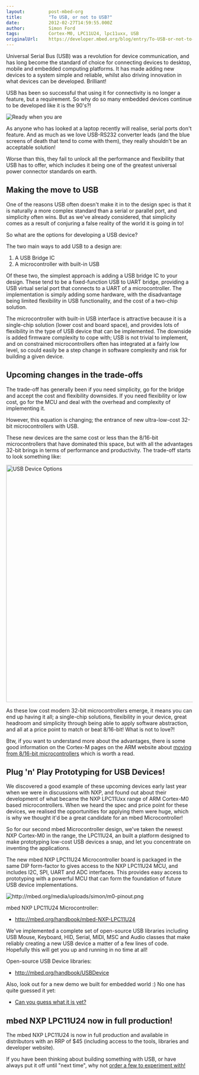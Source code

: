 ```yaml
---
layout:         post-mbed-org
title:          "To USB, or not to USB?"
date:           2012-02-27T14:59:55.000Z
author:         Simon Ford
tags:           Cortex-M0, LPC11U24, lpc11uxx, USB
originalUrl:    https://developer.mbed.org/blog/entry/To-USB-or-not-to-USB/
---
```


<p>
  Universal Serial Bus (USB) was a revolution for device
  communication, and has long become the standard of choice for
  connecting devices to desktop, mobile and embedded computing
  platforms. It has made adding new devices to a system simple and
  reliable, whilst also driving innovation in what devices can be
  developed. Brilliant!
</p>
<p>
  USB has been so successful that using it for connectivity is no
  longer a feature, but a requirement. So why do so many embedded
  devices continue to be developed like it is the 90's?!
</p>
<p>
  <img src=
  "https://developer.mbed.org/media/uploads/simon/xserial-meet-usb-640.jpg.pagespeed.ic.aHLTVB9Ls4.jpg"
  alt="Ready when you are" title="Ready when you are">
</p>
<p>
  As anyone who has looked at a laptop recently will realise,
  serial ports don't feature. And as much as we love USB-RS232
  converter leads (and the blue screens of death that tend to come
  with them), they really shouldn't be an acceptable solution!
</p>
<p>
  Worse than this, they fail to unlock all the performance and
  flexibility that USB has to offer, which includes it being one of
  the greatest universal power connector standards on earth.
</p>
<h2>
  Making the move to USB
</h2>
<p>
  One of the reasons USB often doesn't make it in to the design
  spec is that it is naturally a more complex standard than a
  serial or parallel port, and simplicity often wins. But as we've
  already considered, that simplicity comes as a result of
  conjuring a false reality of the world it is going in to!
</p>
<p>
  So what are the options for developing a USB device?
</p>
<p>
  The two main ways to add USB to a design are:
</p>
<ol>
  <li>A USB Bridge IC
  </li>
  <li>A microcontroller with built-in USB
  </li>
</ol>
<p>
  Of these two, the simplest approach is adding a USB bridge IC to
  your design. These tend to be a fixed-function USB to UART
  bridge, providing a USB virtual serial port that connects to a
  UART of a microcontroller. The implementation is simply adding
  some hardware, with the disadvantage being limited flexibility in
  USB functionality, and the cost of a two-chip solution.
</p>
<p>
  The microcontroller with built-in USB interface is attractive
  because it is a single-chip solution (lower cost and board
  space), and provides lots of flexibility in the type of USB
  device that can be implemented. The downside is added firmware
  complexity to cope with; USB is not trivial to implement, and on
  constrained microcontrollers often has integrated at a fairly low
  level, so could easily be a step change in software complexity
  and risk for building a given device.
</p>
<h2>
  Upcoming changes in the trade-offs
</h2>
<p>
  The trade-off has generally been if you need simplicity, go for
  the bridge and accept the cost and flexibility downsides. If you
  need flexibility or low cost, go for the MCU and deal with the
  overhead and complexity of implementing it.
</p>
<p>
  However, this equation is changing; the entrance of new
  ultra-low-cost 32-bit microcontrollers with USB.
</p>
<p>
  These new devices are the same cost or less than the 8/16-bit
  microcontrollers that have dominated this space, but with all the
  advantages 32-bit brings in terms of performance and
  productivity. The trade-off starts to look something like:
</p>
<p>
  <img width="640" alt="USB Device Options" title=
  "USB Device Options" src=
  "https://developer.mbed.org/media/uploads/simon/640xNxusb-device-options.jpg.pagespeed.ic.OMgC7Kos9I.jpg">
</p>
<p>
  As these low cost modern 32-bit microcontrollers emerge, it means
  you can end up having it all; a single-chip solutions,
  flexibility in your device, great headroom and simplicity through
  being able to apply software abstraction, and all at a price
  point to match or beat 8/16-bit! What is not to love?!
</p>
<p>
  Btw, if you want to understand more about the advantages, there
  is some good information on the Cortex-M pages on the ARM website
  about <a href=
  "http://www.arm.com/products/processors/cortex-m/index.php" rel=
  "nofollow">moving from 8/16-bit microcontrollers</a> which is
  worth a read.
</p>
<h2>
  Plug 'n' Play Prototyping for USB Devices!
</h2>
<p>
  We discovered a good example of these upcoming devices early last
  year when we were in discussions with NXP, and found out about
  their development of what became the NXP LPC11Uxx range of ARM
  Cortex-M0 based microcontrollers. When we heard the spec and
  price point for these devices, we realised the opportunities for
  applying them were huge, which is why we thought it'd be a great
  candidate for an mbed Microcontroller!
</p>
<p>
  So for our second mbed Microcontroller design, we've taken the
  newest NXP Cortex-M0 in the range, the LPC11U24, an built a
  platform designed to make prototyping low-cost USB devices a
  snap, and let you concentrate on inventing the applications.
</p>
<p>
  The new mbed NXP LPC11U24 Microcontroller board is packaged in
  the same DIP form-factor to gives access to the NXP LPC11U24 MCU,
  and includes I2C, SPI, UART and ADC interfaces. This provides
  easy access to prototyping with a powerful MCU that can form the
  foundation of future USB device implementations.
</p>
<p>
  <img src="http://mbed.org/media/uploads/simon/m0-pinout.png" alt=
  "http://mbed.org/media/uploads/simon/m0-pinout.png" title=
  "http://mbed.org/media/uploads/simon/m0-pinout.png">
</p>
<p>
  mbed NXP LPC11U24 Microcontroller:
</p>
<ul>
  <li>
    <a href=
    "http://mbed.org/handbook/mbed-NXP-LPC11U24">http://mbed.org/handbook/mbed-NXP-LPC11U24</a>
  </li>
</ul>
<p>
  We've implemented a complete set of open-source USB libraries
  including USB Mouse, Keyboard, HID, Serial, MIDI, MSC and Audio
  classes that make reliably creating a new USB device a matter of
  a few lines of code. Hopefully this will get you up and running
  in no time at all!
</p>
<p>
  Open-source USB Device libraries:
</p>
<ul>
  <li>
    <a href=
    "http://mbed.org/handbook/USBDevice">http://mbed.org/handbook/USBDevice</a>
  </li>
</ul>
<p>
  Also, look out for a new demo we built for embedded world :) No
  one has quite guessed it yet:
</p>
<ul>
  <li>
    <a href=
    "http://mbed.org/blog/entry/Can-you-guess-what-it-is-yet/">Can
    you guess what it is yet?</a>
  </li>
</ul>
<h2>
  mbed NXP LPC11U24 now in full production!
</h2>
<p>
  The mbed NXP LPC11U24 is now in full production and available in
  distributors with an RRP of $45 (including access to the tools,
  libraries and developer website).
</p>
<p>
  If you have been thinking about building something with USB, or
  have always put it off until "next time", why not <a href=
  "http://mbed.org/handbook/Order">order a few to experiment
  with!</a>
</p>

